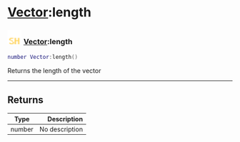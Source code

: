 # [Vector](../vector/README.md):length

### <img src="../../.gitbook/assets/shared.png" width="32" height="32" /> [Vector](../vector/README.md):length

```lua
number Vector:length()
```

Returns the length of the vector<br>

-----------------
## Returns

| Type   | Description |
| ------ | ----------: |
| number | No description |
